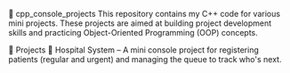 🌟 cpp_console_projects
This repository contains my C++ code for various mini projects. These projects are aimed at building project development skills and practicing Object-Oriented Programming (OOP) concepts.

📁 Projects
🏥 Hospital System – A mini console project for registering patients (regular and urgent) and managing the queue to track who's next.
